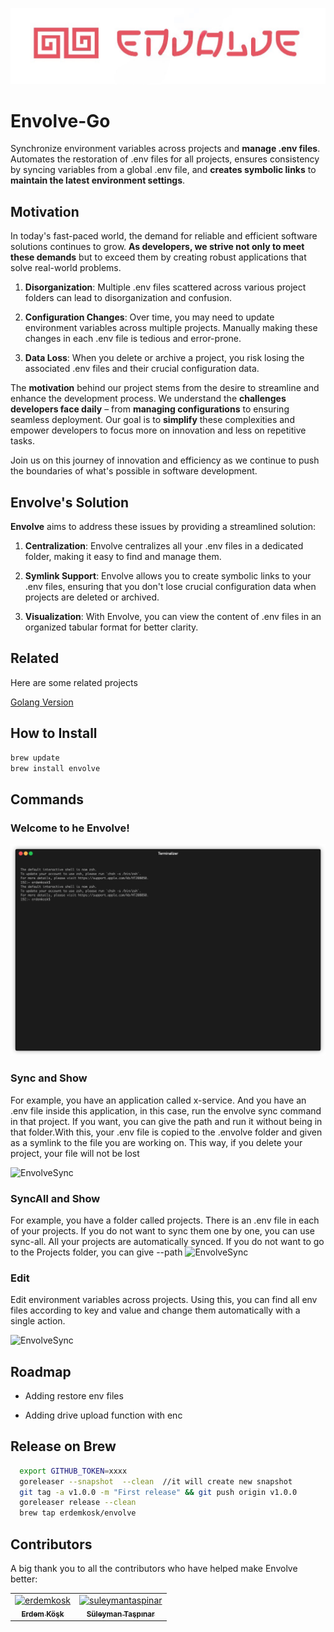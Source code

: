 
![Logo](https://github.com/erdemkosk/envolve-ts/raw/master/logo.png)


# Envolve-Go

Synchronize environment variables across projects and **manage .env files**.
Automates the restoration of .env files for all projects, ensures consistency by syncing variables from a global .env file, and **creates symbolic links** to **maintain the latest environment settings**.


## Motivation


In today's fast-paced world, the demand for reliable and efficient software solutions continues to grow. **As developers, we strive not only to meet these demands** but to exceed them by creating robust applications that solve real-world problems.

1. **Disorganization**: Multiple .env files scattered across various project folders can lead to disorganization and confusion.

2. **Configuration Changes**: Over time, you may need to update environment variables across multiple projects. Manually making these changes in each .env file is tedious and error-prone.

3. **Data Loss**: When you delete or archive a project, you risk losing the associated .env files and their crucial configuration data.

The **motivation** behind our project stems from the desire to streamline and enhance the development process. We understand the **challenges developers face daily** – from **managing configurations** to ensuring seamless deployment. Our goal is to **simplify** these complexities and empower developers to focus more on innovation and less on repetitive tasks.

Join us on this journey of innovation and efficiency as we continue to push the boundaries of what's possible in software development.



## Envolve's Solution

**Envolve** aims to address these issues by providing a streamlined solution:

1. **Centralization**: Envolve centralizes all your .env files in a dedicated folder, making it easy to find and manage them.

2. **Symlink Support**: Envolve allows you to create symbolic links to your .env files, ensuring that you don't lose crucial configuration data when projects are deleted or archived.

3. **Visualization**: With Envolve, you can view the content of .env files in an organized tabular format for better clarity.

## Related

Here are some related projects

[Golang Version](https://github.com/erdemkosk/envolve-go)

## How to Install

```bash
brew update
brew install envolve
```

## Commands
### Welcome to he Envolve!
![EnvolveRoot](images/envolve-root.gif)

### Sync and Show
For example, you have an application called x-service. And you have an .env file inside this application, in this case, run the envolve sync command in that project.
	        If you want, you can give the path and run it without being in that folder.With this, your .env file is copied to the .envolve folder and given as a symlink to the file you
	        are working on. This way, if you delete your project, your file will not be lost

![EnvolveSync](images/envolve-sync.gif)

### SyncAll and Show
For example, you have a folder called projects. There is an .env file in each of your projects. If you do not want to sync them one by one, you can use sync-all. All your projects are automatically synced.
	        If you do not want to go to the Projects folder, you can give --path
![EnvolveSync](images/envolve-sync-all.gif)

### Edit
Edit environment variables across projects. Using this, you can find all env files according to key and value and change them automatically with a single action.

![EnvolveSync](images/envolve-edit.gif)


## Roadmap

- Adding restore env files

- Adding drive upload function with enc

## Release on Brew

```bash
  export GITHUB_TOKEN=xxxx
  goreleaser --snapshot  --clean  //it will create new snapshot
  git tag -a v1.0.0 -m "First release" && git push origin v1.0.0
  goreleaser release --clean 
  brew tap erdemkosk/envolve
```

## Contributors

A big thank you to all the contributors who have helped make Envolve better:

<table>
  <tr>
    <td align="center">
      <a href="https://github.com/erdemkosk">
        <img src="https://github.com/erdemkosk.png" width="100px;" alt="erdemkosk"/>
        <br />
        <sub><b>Erdem Köşk</b></sub>
      </a>
    </td>
    <td align="center">
      <a href="https://github.com/suleymantaspinar">
        <img src="https://github.com/suleymantaspinar.png" width="100px;" alt="suleymantaspinar"/>
        <br />
        <sub><b>Süleyman Taşpınar</b></sub>
      </a>
    </td>
  </tr>
</table>


